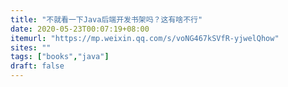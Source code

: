 ```yaml
---
title: "不就看一下Java后端开发书架吗？这有啥不行"
date: 2020-05-23T00:07:19+08:00
itemurl: "https://mp.weixin.qq.com/s/voNG467kSVfR-yjwelQhow"
sites: ""
tags: ["books","java"]
draft: false
---
```


